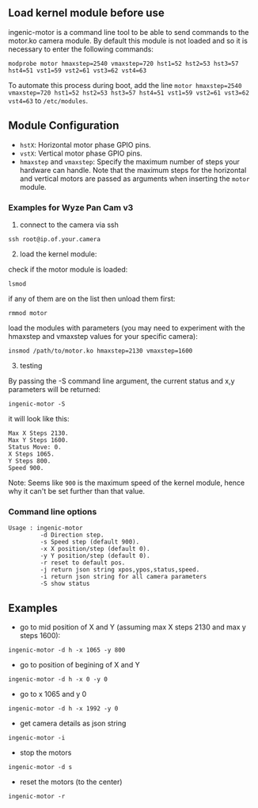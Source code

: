 
## Load kernel module before use
ingenic-motor is a command line tool to be able to send commands to the motor.ko camera module. By default this module is not loaded and so it is necessary to enter the following commands:

```
modprobe motor hmaxstep=2540 vmaxstep=720 hst1=52 hst2=53 hst3=57 hst4=51 vst1=59 vst2=61 vst3=62 vst4=63
```

To automate this process during boot, add the line `motor hmaxstep=2540 vmaxstep=720 hst1=52 hst2=53 hst3=57 hst4=51 vst1=59 vst2=61 vst3=62 vst4=63` to `/etc/modules`.

## Module Configuration

- `hstX`: Horizontal motor phase GPIO pins.
- `vstX`: Vertical motor phase GPIO pins.
- `hmaxstep` and `vmaxstep`: Specify the maximum number of steps your hardware can handle.
Note that the maximum steps for the horizontal and vertical motors are passed as arguments when inserting the `motor` module.

### Examples for Wyze Pan Cam v3

1) connect to the camera via ssh
```
ssh root@ip.of.your.camera
```
2) load the kernel module:

check if the motor module is loaded:
```
lsmod
```
if any of them are on the list then unload them first:
```
rmmod motor
```
load the modules with parameters (you may need to experiment with the hmaxstep and vmaxstep values for your specific camera):

```
insmod /path/to/motor.ko hmaxstep=2130 vmaxstep=1600
```

3) testing

By passing the -S command line argument, the current status and x,y parameters will be returned:
```
ingenic-motor -S
```
it will look like this:
```
Max X Steps 2130.
Max Y Steps 1600.
Status Move: 0.
X Steps 1065.
Y Steps 800.
Speed 900.
```
Note: Seems like `900` is the maximum speed of the kernel module, hence why it can't be set further than that value.

### Command line options
```
Usage : ingenic-motor
         -d Direction step.
         -s Speed step (default 900).
         -x X position/step (default 0).
         -y Y position/step (default 0).
         -r reset to default pos.
         -j return json string xpos,ypos,status,speed.
         -i return json string for all camera parameters
         -S show status
```          

## Examples

* go to mid position of X and Y (assuming max X steps 2130 and max y steps 1600):
```
ingenic-motor -d h -x 1065 -y 800
```
* go to position of begining of X and Y
```
ingenic-motor -d h -x 0 -y 0 
```
* go to x 1065 and y 0
```
ingenic-motor -d h -x 1992 -y 0 
```
* get camera details as json string
```
ingenic-motor -i
```
* stop the motors
```
ingenic-motor -d s
```
* reset the motors (to the center)
```
ingenic-motor -r
```
